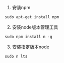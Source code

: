 1. 安装npm
```shell
sudo apt-get install npm
```

2. 安装node版本管理工具
```shell
sudo npm install n -g
```

3. 安装指定版本node
```shell
sudo n lts
```
